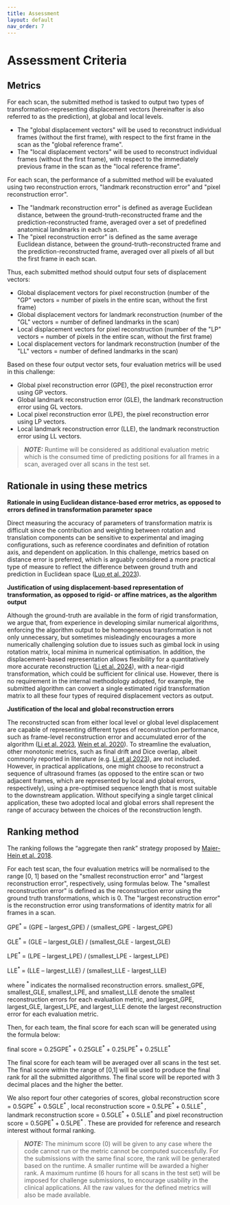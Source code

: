 ```yaml
---
title: Assessment
layout: default
nav_order: 7
---
```


# Assessment Criteria

## Metrics

For each scan, the submitted method is tasked to output two types of transformation-representing displacement vectors (hereinafter is also referred to as the prediction), at global and local levels.
- The "global displacement vectors" will be used to reconstruct individual frames (without the first frame), with respect to the first frame in the scan as the "global reference frame".
- The "local displacement vectors" will be used to reconstruct individual frames (without the first frame), with respect to the immediately previous frame in the scan as the "local reference frame".

For each scan, the performance of a submitted method will be evaluated using two reconstruction errors, "landmark reconstruction error" and "pixel reconstruction error".
- The "landmark reconstruction error" is defined as average Euclidean distance, between the
ground-truth-reconstructed frame and the prediction-reconstructed frame, averaged over a set of predefined anatomical landmarks in each scan.
- The "pixel reconstruction error" is defined as the same average Euclidean distance, between the
ground-truth-reconstructed frame and the prediction-reconstructed frame, averaged over all pixels of all but the first frame in each scan.

Thus, each submitted method should output four sets of displacement vectors:
- Global displacement vectors for pixel reconstruction (number of the "GP" vectors = number of pixels in the entire scan, without the first frame)
- Global displacement vectors for landmark reconstruction (number of the "GL" vectors = number of defined landmarks in the scan)
- Local displacement vectors for pixel reconstruction (number of the "LP" vectors = number of pixels in the entire scan, without the first frame)
- Local displacement vectors for landmark reconstruction (number of the "LL" vectors = number of defined landmarks in the scan)

Based on these four output vector sets, four evaluation metrics will be used in this challenge:
- Global pixel reconstruction error (GPE), the pixel reconstruction error using GP vectors.
- Global landmark reconstruction error (GLE), the landmark reconstruction error using GL vectors.
- Local pixel reconstruction error (LPE), the pixel reconstruction error using LP vectors.
- Local landmark reconstruction error (LLE), the landmark reconstruction error using LL vectors.
 
> **_NOTE:_** Runtime will be considered as additional evaluation metric which is the consumed time of predicting positions for all frames in a scan, averaged over all scans in the test set.

## Rationale in using these metrics

**Rationale in using Euclidean distance-based error metrics, as opposed to errors defined in transformation parameter space**

Direct measuring the accuracy of parameters of transformation matrix is difficult since the
contribution and weighting between rotation and translation components can be sensitive to experimental and imaging configurations, such as reference coordinates and definition of rotation axis, and dependent on application. In this challenge, metrics based on distance error is preferred, which is arguably considered a more practical type of measure to reflect the difference between ground truth and prediction in Euclidean space (<a href="https://doi.org/10.1016/j.media.2023.102810" target="_blank">Luo et al. 2023</a>).

**Justification of using displacement-based representation of transformation, as opposed to rigid- or affine matrices, as the algorithm output**

Although the ground-truth are available in the form of rigid transformation, we
argue that, from experience in developing similar numerical algorithms, enforcing the algorithm output to be homogeneous transformation is not only unnecessary, but sometimes misleadingly encourages a more
numerically challenging solution due to issues such as gimbal lock in using rotation matrix, local minima in numerical optimisation. In addition, the displacement-based representation allows flexibility for a quantitatively more accurate reconstruction (<a href="https://doi.org/10.1007/978-3-031-72083-3_64" target="_blank">Li et al. 2024</a>), with a near-rigid transformation, which could be sufficient for clinical use. However, there is no requirement in the internal methodology adopted, for example, the submitted algorithm can convert a single estimated rigid transformation matrix to all these four types of required displacement vectors as output.

**Justification of the local and global reconstruction errors**

The reconstructed scan from either local level or global level displacement are capable of representing different types of reconstruction performance, such as frame-level reconstruction error and accumulated error of the algorithm (<a href="https://doi.org/10.1109/TBME.2023.3325551" target="_blank">Li et al. 2023</a>, <a href="https://doi.org/10.1007/978-3-030-59716-0_49" target="_blank">Wein et al. 2020</a>). To streamline the evaluation, other monotonic metrics, such as final drift and Dice overlap, albeit commonly reported in literature (e.g. <a href="https://doi.org/10.1109/TBME.2023.3325551" target="_blank">Li et al 2023</a>), are not included. However, in practical applications, one might choose to reconstruct a sequence of ultrasound frames (as opposed to the entire scan or two adjacent frames, which are represented by local and global errors, respectively), using a pre-optimised sequence length that is most suitable to the downstream application. Without specifying a single target clinical application, these two adopted local and global errors shall represent the range of accuracy between the choices of the reconstruction length.



## Ranking method

The ranking follows the “aggregate then rank” strategy proposed by <a href="https://doi.org/10.1038/s41467-018-07619-7" target="_blank">Maier-Hein et al. 2018</a>. 

For each test scan, the four evaluation metrics will be normalised to the range [0, 1] based on the "smallest reconstruction error" and "largest reconstruction error", respectively, using formulas below. The "smallest reconstruction error" is defined as the reconstruction error using the ground truth transformations, which is 0. The "largest reconstruction error" is the reconstruction error using transformations of identity matrix for all frames in a scan.

GPE<sup>* </sup> = (GPE – largest_GPE) / (smallest_GPE - largest_GPE)

GLE<sup>* </sup> = (GLE – largest_GLE) / (smallest_GLE - largest_GLE)

LPE<sup>* </sup> = (LPE – largest_LPE) / (smallest_LPE - largest_LPE)

LLE<sup>* </sup> = (LLE – largest_LLE) / (smallest_LLE - largest_LLE)

where <sup>* </sup> indicates the normalised reconstruction errors. smallest_GPE, smallest_GLE, smallest_LPE, and smallest_LLE denote the smallest reconstruction errors for each evaluation metric, and largest_GPE, largest_GLE, largest_LPE, and largest_LLE denote the largest reconstruction error for each evaluation metric.

Then, for each team, the final score for each scan will be generated using the formula below:

final score = 0.25GPE<sup>* </sup> + 0.25GLE<sup>* </sup> + 0.25LPE<sup>* </sup> + 0.25LLE<sup>* </sup>

The final score for each team will be averaged over all scans in the test set. The final score within the range of [0,1] will be used to produce the final rank for all the submitted algorithms. The final score will be reported with 3 decimal places and the higher the better.

We also report four other categories of scores, global reconstruction score = 0.5GPE<sup>* </sup> + 0.5GLE<sup>* </sup>, local reconstruction score = 0.5LPE<sup>* </sup> + 0.5LLE<sup>* </sup>, landmark reconstruction score = 0.5GLE<sup>* </sup> + 0.5LLE<sup>* </sup> and pixel reconstruction score = 0.5GPE<sup>* </sup> + 0.5LPE<sup>* </sup>. These are provided for reference and research interest without formal ranking.

> **_NOTE:_** The minimum score (0) will be given to any case where the code cannot run or the metric cannot be computed successfully. For the submissions with the same final score, the rank will be generated based on the runtime. A smaller runtime will be awarded a higher rank. A maximum runtime (6 hours for all scans in the test set) will be imposed for challenge submissions, to encourage usability in the clinical applications. All the raw values for the defined metrics will also be made available.

<!-- A maximum runtime will be imposed for challenge submissions, benchmarked as the speed of our baseline methods, to encourage usability in the clinical applications.  -->


